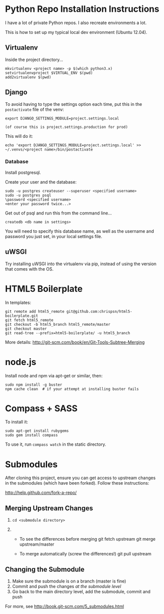 # Python Repo Installation Instructions

I have a lot of private Python repos. I also recreate environments a lot.

This is how to set up my typical local dev environment (Ubuntu 12.04).

## Virtualenv

Inside the project directory...

    mkvirtualenv <project name> -p $(which python3.x)
    setvirtualenvproject $VIRTUAL_ENV $(pwd)
    add2virtualenv $(pwd)

## Django

To avoid having to type the settings option each time, put
this in the `postactivate` file of the venv:

    export DJANGO_SETTINGS_MODULE=project.settings.local

    (of course this is project.settings.production for prod)
    
This will do it:

    echo 'export DJANGO_SETTINGS_MODULE=project.settings.local' >> ~/.venvs/<project name>/bin/postactivate

### Database

Install postgresql.

Create your user and the database:

    sudo -u postgres createuser --superuser <specified username>
    sudo -u postgres psql
    \password <specified username>
    <enter your password twice...>

Get out of psql and run this from the command line...

    createdb <db name in settings>

You will need to specify this database name, as well as the username and password you just set, in your local settings file.

## uWSGI

Try installing uWSGI into the virtualenv via pip, instead of using the version that comes with the OS.

# HTML5 Boilerplate

In templates:

    git remote add html5_remote git@github.com:chrispsn/html5-boilerplate.git
    git fetch html5_remote
    git checkout -b html5_branch html5_remote/master
    git checkout master
    git read-tree --prefix=html5-boilerplate/ -u html5_branch

More details: <http://git-scm.com/book/en/Git-Tools-Subtree-Merging>

# node.js

Install node and npm via apt-get or similar, then:

    sudo npm install -g buster
    npm cache clean  # if your attempt at installing buster fails

# Compass + SASS

To install it:

    sudo apt-get install rubygems
    sudo gem install compass

To use it, run `compass watch` in the static directory.

# Submodules

After cloning this project, ensure you can get access to upstream changes in the submodules (which have been forked). Follow these instructions:

<http://help.github.com/fork-a-repo/>

## Merging Upstream Changes

1. `cd <submodule directory>`

2. 
    * To see the differences before merging
        git fetch upstream
        git merge upstream/master

    * To merge automatically (screw the differences!)
        git pull upstream

## Changing the Submodule

1. Make sure the submodule is on a branch (master is fine)
2. Commit and push the changes *at the submodule level*
3. Go back to the main directory level, add the submodule, commit and
   push

For more, see <http://book.git-scm.com/5_submodules.html>
